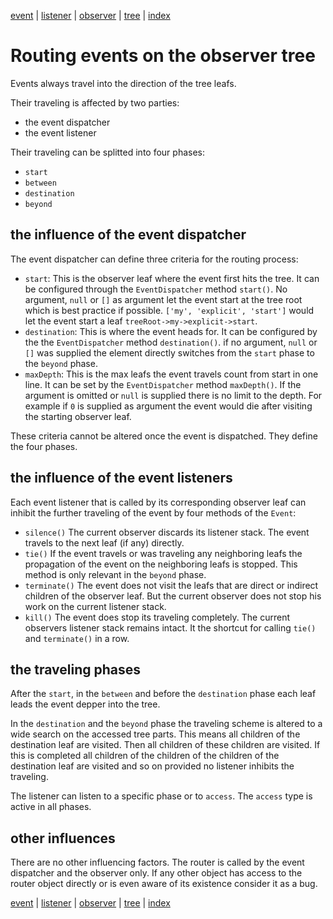 [event](event.md) | [listener](listener.md) | 
[observer](observer.md) | [tree](tree.md) | [index](../README.md)

# Routing events on the observer tree

Events always travel into the direction of the tree leafs.

Their traveling is affected by two parties:
- the event dispatcher
- the event listener

Their traveling can be splitted into four phases: 
- `start`
- `between`
- `destination`
- `beyond`

## the influence of the event dispatcher

The event dispatcher can define three criteria for the routing process:

- `start`: This is the observer leaf where the event first hits the tree. It 
can be configured through the `EventDispatcher` method `start()`. No argument,
`null` or `[]` as argument let the event start at the tree root which is best 
practice if possible. `['my', 'explicit', 'start']` would let the event start 
a leaf `treeRoot->my->explicit->start`.  
- `destination`: This is where the event heads for. It can be configured by the
the `EventDispatcher` method `destination()`. if no argument, `null` or `[]` 
was supplied the element directly switches from the `start` phase to the `beyond`
phase.
- `maxDepth`: This is the max leafs the event travels count from start in one
line. It can be set by the `EventDispatcher` method `maxDepth()`. If the
argument is omitted or `null` is supplied there is no limit to the depth. For
example if `0` is supplied as argument the event would die after visiting the 
starting observer leaf.      
  
These criteria cannot be altered once the event is dispatched. They define
the four phases.

## the influence of the event listeners

Each event listener that is called by its corresponding observer leaf can 
inhibit the further traveling of the event by four methods of the `Event`:

- `silence()` The current observer discards its listener stack. The event 
travels to the next leaf (if any) directly. 
- `tie()` If the event travels or was traveling any neighboring leafs the 
propagation of the event on the neighboring leafs is stopped. This method 
is only relevant in the `beyond` phase. 
- `terminate()` The event does not visit the leafs that are direct or indirect
children of the observer leaf. But the current observer does not stop his work 
on the current listener stack.
- `kill()` The event does stop its traveling completely. The current observers 
listener stack remains intact. It the shortcut for calling `tie()` and
`terminate()` in a row. 

## the traveling phases

After the `start`, in the `between` and before the `destination` phase 
each leaf leads the event depper into the tree.

In the `destination` and the `beyond` phase the traveling scheme is altered to 
a wide search on the accessed tree parts. This means all children of the 
destination leaf are visited. Then all children of these children are visited. 
If this is completed all children of the children of the children of the 
destination leaf are visited and so on provided no listener inhibits the 
traveling.    

The listener can listen to a specific phase or to `access`. The `access` type is 
active in all phases.

## other influences

There are no other influencing factors. The router is called by the event
dispatcher and the observer only. If any other object has access to the router 
object directly or is even aware of its existence consider it as a bug.

[event](event.md) | [listener](listener.md) | 
[observer](observer.md) | [tree](tree.md) | [index](../README.md)
